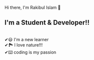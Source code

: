 Hi there, I'm Rakibul Islam  👋


<h2>I'm a Student & Developer!!</h2> <br>
✔😃 I'm a new learner <br>
✔🏞️ I love nature!!!<br>
✔⌨️ coding is my passion<br>

